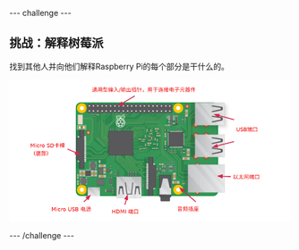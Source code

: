 \--- challenge \---

## 挑战：解释树莓派

找到其他人并向他们解释Raspberry Pi的每个部分是干什么的。

![截图](images/pi-labelled-names.png)

\--- /challenge \---